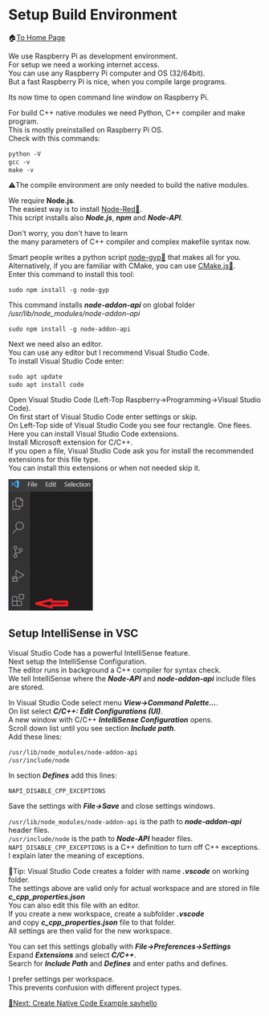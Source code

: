 # Setup Build Environment
🏠[To Home Page](README.md)

We use Raspberry Pi as development environment.<br>
For setup we need a working internet access.<br>
You can use any Raspberry Pi computer and OS (32/64bit).<br>
But a fast Raspberry Pi is nice, when you compile large programs.<br>

Its now time to open command line window on Raspberry Pi.<br>

For build C++ native modules we need Python, C++ compiler and make program.<br>
This is mostly preinstalled on Raspberry Pi OS.<br>
Check with this commands:<br>

```
python -V
gcc -v
make -v
```
⚠️The compile environment are only needed to build the native modules.

We require **Node.js**.<br>
The easiest way is to install [Node-Red📌](https://nodered.org/docs/getting-started/raspberrypi).<br>
This script installs also ***Node.js***, ***npm*** and ***Node-API***.<br>

Don't worry, you don't have to learn<br>
the many parameters of C++ compiler and complex makefile syntax now.<br>

Smart people writes a python script [node-gyp📌](https://github.com/nodejs/node-gyp) that makes all for you.<br>
Alternatively, if you are familiar with CMake, you can use [CMake.js📌](https://github.com/cmake-js/cmake-js).<br>
Enter this command to install this tool:<br> 

```
sudo npm install -g node-gyp
```

This command installs ***node-addon-api*** on global folder */usr/lib/node_modules/node-addon-api*<br>

```
sudo npm install -g node-addon-api
```

Next we need also an editor.<br> 
You can use any editor but I recommend Visual Studio Code.<br>
To install Visual Studio Code enter:<br>

```
sudo apt update
sudo apt install code
```

Open Visual Studio Code (Left-Top Raspberry->Programming->Visual Studio Code).<br>
On first start of Visual Studio Code enter settings or skip.<br>
On Left-Top side of Visual Studio Code you see four rectangle. One flees.<br>
Here you can install Visual Studio Code extensions.<br>
Install Microsoft extension for C/C++.<br>
If you open a file, Visual Studio Code ask you for install the recommended<br>
extensions for this file type.<br> 
You can install this extensions or when not needed skip it.<br>

![VSC Extension](/images/vsextension.png "VSC Extension")

## Setup IntelliSense in VSC
Visual Studio Code has a powerful IntelliSense feature.<br>
Next setup the IntelliSense Configuration.<br>
The editor runs in background a C++ compiler for syntax check.<br>
We tell IntelliSense where the ***Node-API*** and ***node-addon-api*** include files are stored.<br>

In Visual Studio Code select menu ***View->Command Palette...***.<br>
On list select ***C/C++: Edit Configurations (UI)***.<br>
A new window with C/C++ ***IntelliSense Configuration*** opens.<br>
Scroll down list until you see section ***Include path***.<br>
Add these lines:
```
/usr/lib/node_modules/node-addon-api
/usr/include/node
```
In section ***Defines*** add this lines:
```
NAPI_DISABLE_CPP_EXCEPTIONS
```
Save the settings with ***File->Save*** and close settings windows.<br>

```/usr/lib/node_modules/node-addon-api``` is the path to ***node-addon-api*** header files.<br>
```/usr/include/node```  is the path to ***Node-API*** header files.<br>
```NAPI_DISABLE_CPP_EXCEPTIONS``` is a C++ definition to turn off C++ exceptions.<br>
I explain later the meaning of exceptions.<br>

📍Tip: Visual Studio Code creates a folder with name ***.vscode*** on working folder.<br>
The settings above are valid only for actual workspace and are stored in file<br>
***c_cpp_properties.json***<br>
You can also edit this file with an editor.<br>
If you create a new workspace, create a subfolder ***.vscode***<br>
and copy ***c_cpp_properties.json*** file to that folder.<br>
All settings are then valid for the new workspace.<br>

You can set this settings globally with ***File->Preferences->Settings***<br>
Expand ***Extensions*** and select ***C/C++***.<br>
Search for ***Include Path*** and ***Defines*** and enter paths and defines.<br>

I prefer settings per workspace.<br>
This prevents confusion with different project types.<br> 

[🧾Next: Create Native Code Example sayhello ](create.md)
